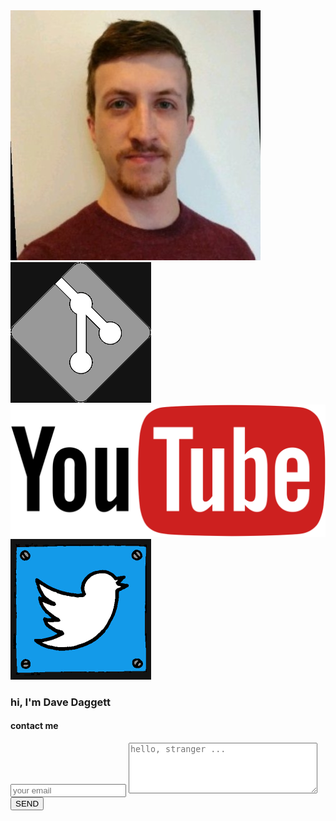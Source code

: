 <div id="headerImgBlock">
    <img class="headerImageGroup" id="profile-image" src="./assets/img/profile.png" />
    <div class="headerImageGroup" id="mediaIconGroup">
        <a href="https://github.com/ddaaggeett" target="_blank"><img class="mediaIcon" id="github" src="./assets/img/github.png" /></a>
        <a href="https://www.youtube.com/channel/UCJxVVEGm6TFz68Y9Qe3IZtA" target="_blank"><img class="mediaIcon" id="youtube" src="./assets/img/youtube.png" /></a>
        <a href="https://twitter.com/ddaaggeett" target="_blank"><img class="mediaIcon" id="twitter" src="./assets/img/twitter.png" /></a>
    </div>
</div>

### hi, I'm Dave Daggett

#### contact me

<form action="https://formspree.io/david.g.daggett@gmail.com" method="POST" name="contact_form" target="_top" id="contact_form">
    <input class="formItem" type="text" name="_replyto" cols="35" id="email" value="" tabindex="4" placeholder="your email" />
    <textarea class="formItem" placeholder="hello, stranger ..." cols="35" rows="5" name="message" id="message"></textarea>
    <input class="formItem" type="submit" value="SEND" src="images/submit.png" border="0" alt="Submit Form" />
</form>
